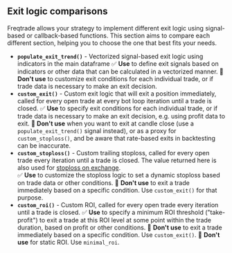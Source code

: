## Exit logic comparisons

Freqtrade allows your strategy to implement different exit logic using signal-based or callback-based functions.
This section aims to compare each different section, helping you to choose the one that best fits your needs.

* **`populate_exit_trend()`** - Vectorized signal-based exit logic using indicators in the main dataframe
  ✅ **Use** to define exit signals based on indicators or other data that can be calculated in a vectorized manner.
  🚫 **Don't use** to customize exit conditions for each individual trade, or if trade data is necessary to make an exit decision.
* **`custom_exit()`** - Custom exit logic that will exit a position immediately, called for every open trade at every bot loop iteration until a trade is closed.
  ✅ **Use** to specify exit conditions for each individual trade, or if trade data is necessary to make an exit decision, e.g. using profit data to exit.
  🚫 **Don't use** when you want to exit at candle close (use a `populate_exit_trend()` signal instead), or as a proxy for `custom_stoploss()`, and be aware that rate-based exits in backtesting can be inaccurate.
* **`custom_stoploss()`** - Custom trailing stoploss, called for every open trade every iteration until a trade is closed. The value returned here is also used for [stoploss on exchange](stoploss.md#stop-loss-on-exchangefreqtrade).  
  ✅ **Use** to customize the stoploss logic to set a dynamic stoploss based on trade data or other conditions.
  🚫 **Don't use** to exit a trade immediately based on a specific condition. Use `custom_exit()` for that purpose.
* **`custom_roi()`** - Custom ROI, called for every open trade every iteration until a trade is closed.
  ✅ **Use** to specify a minimum ROI threshold ("take-profit") to exit a trade at this ROI level at some point within the trade duration, based on profit or other conditions.
  🚫 **Don't use** to exit a trade immediately based on a specific condition. Use `custom_exit()`.
  🚫 **Don't use** for static ROI. Use `minimal_roi`.
